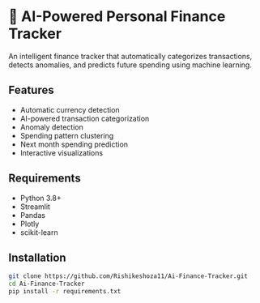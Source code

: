 # 💸 AI-Powered Personal Finance Tracker


An intelligent finance tracker that automatically categorizes transactions, detects anomalies, and predicts future spending using machine learning.

## Features
- Automatic currency detection
- AI-powered transaction categorization
- Anomaly detection
- Spending pattern clustering
- Next month spending prediction
- Interactive visualizations

## Requirements
- Python 3.8+
- Streamlit
- Pandas
- Plotly
- scikit-learn

## Installation
```bash
git clone https://github.com/Rishikeshoza11/Ai-Finance-Tracker.git
cd Ai-Finance-Tracker
pip install -r requirements.txt
